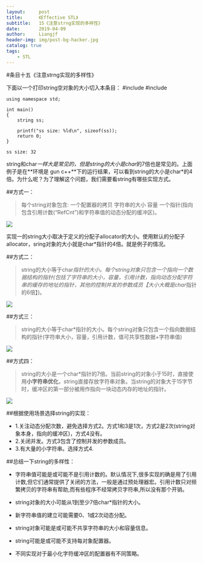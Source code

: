 ```yaml
---
layout:     post                  
title:      《Effective STL》         
subtitle:   15《注意strng实现的多样性》
date:       2019-04-09          
author:     Liangjf                  
header-img: img/post-bg-hacker.jpg
catalog: true                      
tags:                       
    - STL
---
```


#条目十五《注意strng实现的多样性》

下面以一个打印string空对象的大小切入本条目：
    #include <iostream>
    #include <string>

    using namespace std;

    int main()
    {
        string ss;

        printf("ss size: %ld\n", sizeof(ss));
        return 0;
    }

    ss size: 32

string和char*一样大是常见的，但是string的大小是char*的7倍也是常见的。上面例子是在**环境是 gun c++**下的运行结果，可以看到string的大小是char*的4倍。为什么呢？为了理解这个问题，我们需要看string有哪些实现方式。

##方式一：
>每个string对象包含:
>一个配置器的拷贝
>字符串的大小
>容量
>一个指针(指向包含引用计数(“RefCnt”)和字符串值的动态分配的缓冲区)。

![](https://img2018.cnblogs.com/blog/1209698/201901/1209698-20190112154842210-1507098634.png)



实现一的string大小取决于定义的分配子allocator的大小。使用默认的分配子allocator，sring对象的大小就是char*指针的4倍。就是例子的情况。

##方式二：
>string的大小等于char*指针的大小。每个string对象只包含一个指向一个数据结构的指针(包括了字符串的大小，容量，引用计数，指向动态分配字符串的缓存的地址的指针，其他的控制并发的参数成员【大小大概是char*指针的6倍】)。

![](https://img2018.cnblogs.com/blog/1209698/201901/1209698-20190112154859280-1692791923.png)

##方式三：
>string的大小等于char*指针的大小。每个string对象只包含一个指向数据结构的指针(字符串大小，容量，引用计数，值可共享性数据+字符串值)

![](https://img2018.cnblogs.com/blog/1209698/201901/1209698-20190112154925769-750538404.png)

##方式四：
>string的大小是一个char*指针的7倍。当前string的对象小于15时，直接使用**小字符串优化**，string直接存放字符串对象。当string的对象大于15字节时，缓冲区的第一部分被用作指向一块动态内存的地址的指针。

![](https://img2018.cnblogs.com/blog/1209698/201901/1209698-20190112154941375-2042682988.png)

##根据使用场景选择string的实现：
- 1.关注动态分配次数，避免选择方式2。方式1和3是1次，方式2是2次(string对象本身，指向的缓冲区)，方式4没有。
- 2.关闭并发。方式3包含了控制并发的参数成员。
- 3.有大量的小字符串。选择方式4.

##总结一下string的多样性：

- 字符串值可能是或可能不是引用计数的。默认情况下,很多实现的确是用了引用计数,但它们通常提供了关闭的方法，一般是通过预处理器宏。引用计数只对频繁拷贝的字符串有帮助,而有些程序不经常拷贝字符串,所以没有那个开销。

- string对象的大小可能从1到至少7倍char*指针的大小。

- 新字符串值的建立可能需要0、1或2次动态分配。

- string对象可能是或可能不共享字符串的大小和容量信息。

- string可能是或可能不支持每对象配置器。

- 不同实现对于最小化字符缓冲区的配置器有不同策略。